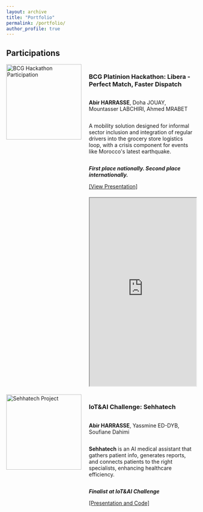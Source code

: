 ```yaml
---
layout: archive
title: "Portfolio"
permalink: /portfolio/
author_profile: true
---
```


## Participations

<div style="display: flex; margin-bottom: 20px; align-items: stretch;">
  <img src="https://abirharrasse.github.io/images/BCG_hack.png" alt="BCG Hackathon Participation" style="width: 200px; object-fit: cover; margin-right: 20px;">
  <div style="display: flex; flex-direction: column; justify-content: space-between;">
    <h3>BCG Platinion Hackathon: Libera - Perfect Match, Faster Dispatch</h3>
    <p style="font-size: 14px;"><strong>Abir HARRASSE</strong>, Doha JOUAY, Mountasser LABCHIRI, Ahmed MRABET</p>
    <p style="font-size: 14px;">A mobility solution designed for informal sector inclusion and integration of regular drivers into the grocery store logistics loop, with a crisis component for events like Morocco's latest earthquake.</p>
    <p style="font-size: 14px;"><em><strong>First place nationally. Second place internationally.</strong></em></p>
    <a href="https://abirharrasse.github.io/files/BCG_Platinion_Presentation.pdf" target="_blank">[View Presentation]</a>
    <iframe src="https://abirharrasse.github.io/files/BCG_Platinion_Presentation.pdf" width="100%" height="500px" style="margin-top: 20px;"></iframe>
  </div>
</div>


<div style="display: flex; margin-bottom: 20px; align-items: stretch;">
  <img src="https://abirharrasse.github.io/images/iot_challenge.png" alt="Sehhatech Project" style="width: 200px; object-fit: cover; margin-right: 20px;">
  <div style="display: flex; flex-direction: column; justify-content: space-between;">
    <h3>IoT&AI Challenge: Sehhatech</h3>
    <p style="font-size: 14px;"><strong>Abir HARRASSE</strong>, Yassmine ED-DYB, Soufiane Dahimi</p>
    <p style="font-size: 14px;"><strong>Sehhatech</strong> is an AI medical assistant that gathers patient info, generates reports, and connects patients to the right specialists, enhancing healthcare efficiency.</p>
    <p style="font-size: 14px;"><em><strong>Finalist at IoT&AI Challenge</strong></em></p>
    <a href="https://github.com/MoroccoAI/2023-GenAI-Hackathon/tree/main/SehhaTech" target="_blank">[Presentation and Code]</a>
  </div>
</div>

